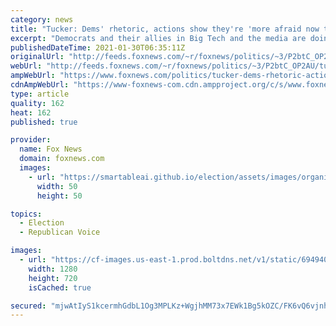 ```yaml
---
category: news
title: "Tucker: Dems' rhetoric, actions show they're 'more afraid now that Donald Trump has left office'"
excerpt: "Democrats and their allies in Big Tech and the media are doing more than just attacking their political opponents, host Tucker Carlson argued Friday on \"Tucker Carlson Tonight.\""
publishedDateTime: 2021-01-30T06:35:11Z
originalUrl: "http://feeds.foxnews.com/~r/foxnews/politics/~3/P2btC_OP2AU/tucker-dems-rhetoric-actions-show-theyre-more-afraid-now-that-donald-trump-has-left-office"
webUrl: "http://feeds.foxnews.com/~r/foxnews/politics/~3/P2btC_OP2AU/tucker-dems-rhetoric-actions-show-theyre-more-afraid-now-that-donald-trump-has-left-office"
ampWebUrl: "https://www.foxnews.com/politics/tucker-dems-rhetoric-actions-show-theyre-more-afraid-now-that-donald-trump-has-left-office.amp"
cdnAmpWebUrl: "https://www-foxnews-com.cdn.ampproject.org/c/s/www.foxnews.com/politics/tucker-dems-rhetoric-actions-show-theyre-more-afraid-now-that-donald-trump-has-left-office.amp"
type: article
quality: 162
heat: 162
published: true

provider:
  name: Fox News
  domain: foxnews.com
  images:
    - url: "https://smartableai.github.io/election/assets/images/organizations/foxnews.com-50x50.jpg"
      width: 50
      height: 50

topics:
  - Election
  - Republican Voice

images:
  - url: "https://cf-images.us-east-1.prod.boltdns.net/v1/static/694940094001/6fdba3ce-11cf-42b8-8802-c41d9e29f7e2/593a490f-fb1a-4ade-b170-c919b34d2336/1280x720/match/image.jpg"
    width: 1280
    height: 720
    isCached: true

secured: "mjwAtIyS1kcermhGdbL1Og3MPLKz+WgjhMM73x7EWk1Bg5kOZC/FK6vQ6vjnhGNI6u9q+ImWT7TDyIrZI1vwasXttZ/LletX40LdY2DEIXwEwzZfaMbGzm1dY8iBb7yHOBJ4IHq5IW8WqszDWBY4XXPpNP4hNu1ZZzQOYC3hSGabfKUrrllM9LpD+DTqmQvefRKrSqt1MtXTawU4qb3/q3RJunKDpSXrHwMeffbAm5mvSGJgLBhbFsceU4noqYjmpM3gvy39mvRbUxfWVgfwmDQO8K1BeBcamA/yM+MdWw0tSp0XD2eYzhJo+aFNrGJvVnakg9MNkcO3RaAYfa131LmAQvcDhOqAulHIJ1KSTLE=;/XOeGqchB+Qfdx6jr+rwmA=="
---
```



